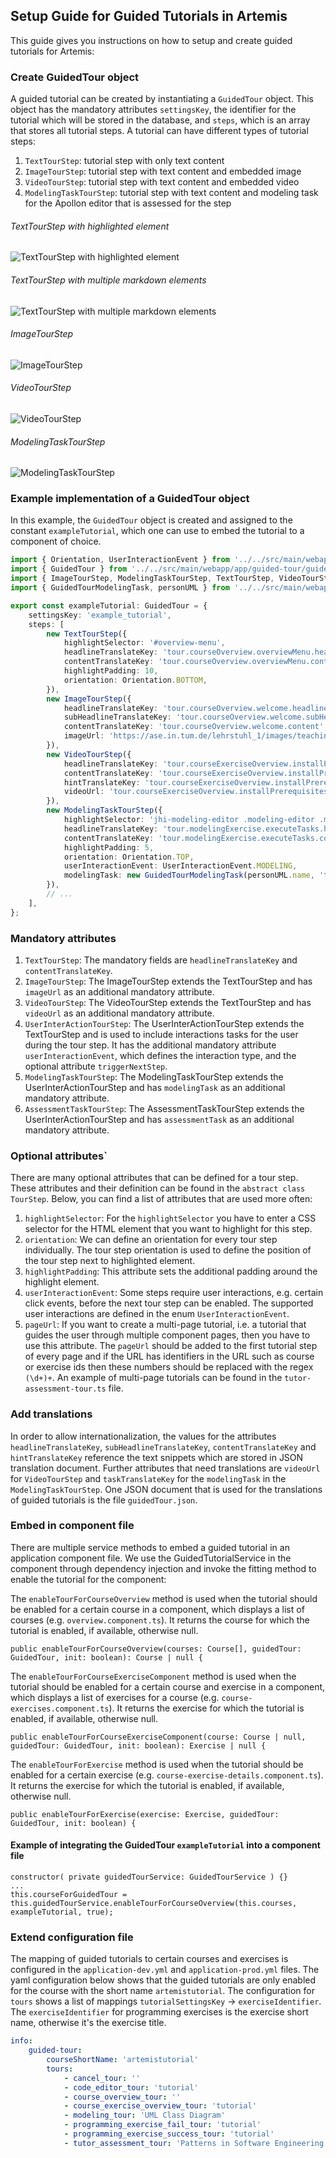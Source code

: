 ## Setup Guide for Guided Tutorials in Artemis

This guide gives you instructions on how to setup and create guided tutorials for Artemis:

### Create GuidedTour object
A guided tutorial can be created by instantiating a `GuidedTour` object.
This object has the mandatory attributes `settingsKey`, the identifier for the tutorial which will be stored in the database, and `steps`, which is an array that stores all tutorial steps.
A tutorial can have different types of tutorial steps: 
1. `TextTourStep`: tutorial step with only text content 
2. `ImageTourStep`: tutorial step with text content and embedded image
3. `VideoTourStep`: tutorial step with text content and embedded video
4. `ModelingTaskTourStep`: tutorial step with text content and modeling task for the Apollon editor that is assessed for the step

###### TextTourStep with highlighted element
![](text-tour-step.png "TextTourStep with highlighted element")
###### TextTourStep with multiple markdown elements
![](text-tour-step-2.png "TextTourStep with multiple markdown elements")
###### ImageTourStep
![](image-tour-step.png "ImageTourStep")
###### VideoTourStep
![](video-tour-step.png "VideoTourStep")
###### ModelingTaskTourStep
![](modeling-task-tour-step.png "ModelingTaskTourStep")

### Example implementation of a GuidedTour object
In this example, the `GuidedTour` object is created and assigned to the constant `exampleTutorial`, which one can use to embed the tutorial to a component of choice.

```typescript
import { Orientation, UserInteractionEvent } from '../../src/main/webapp/app/guided-tour/guided-tour.constants';
import { GuidedTour } from '../../src/main/webapp/app/guided-tour/guided-tour.model';
import { ImageTourStep, ModelingTaskTourStep, TextTourStep, VideoTourStep } from '../../src/main/webapp/app/guided-tour/guided-tour-step.model';
import { GuidedTourModelingTask, personUML } from '../../src/main/webapp/app/guided-tour/guided-tour-task.model';

export const exampleTutorial: GuidedTour = {
    settingsKey: 'example_tutorial',
    steps: [
        new TextTourStep({
            highlightSelector: '#overview-menu',
            headlineTranslateKey: 'tour.courseOverview.overviewMenu.headline',
            contentTranslateKey: 'tour.courseOverview.overviewMenu.content',
            highlightPadding: 10,
            orientation: Orientation.BOTTOM,
        }),
        new ImageTourStep({
            headlineTranslateKey: 'tour.courseOverview.welcome.headline',
            subHeadlineTranslateKey: 'tour.courseOverview.welcome.subHeadline',
            contentTranslateKey: 'tour.courseOverview.welcome.content',
            imageUrl: 'https://ase.in.tum.de/lehrstuhl_1/images/teaching/interactive/InteractiveLearning.png',
        }),
        new VideoTourStep({
            headlineTranslateKey: 'tour.courseExerciseOverview.installPrerequisites.sourceTreeSetup.headline',
            contentTranslateKey: 'tour.courseExerciseOverview.installPrerequisites.sourceTreeSetup.content',
            hintTranslateKey: 'tour.courseExerciseOverview.installPrerequisites.sourceTreeSetup.hint',
            videoUrl: 'tour.courseExerciseOverview.installPrerequisites.sourceTreeSetup.videoUrl',
        }),
        new ModelingTaskTourStep({
            highlightSelector: 'jhi-modeling-editor .modeling-editor .modeling-editor',
            headlineTranslateKey: 'tour.modelingExercise.executeTasks.headline',
            contentTranslateKey: 'tour.modelingExercise.executeTasks.content',
            highlightPadding: 5,
            orientation: Orientation.TOP,
            userInteractionEvent: UserInteractionEvent.MODELING,
            modelingTask: new GuidedTourModelingTask(personUML.name, 'tour.modelingExercise.executeTasks.personClass'),
        }),
        // ...
    ],
};
```

### Mandatory attributes
1. `TextTourStep`: The mandatory fields are `headlineTranslateKey` and `contentTranslateKey`.
2. `ImageTourStep`: The ImageTourStep extends the TextTourStep and has `imageUrl` as an additional mandatory attribute. 
3. `VideoTourStep`: The VideoTourStep extends the TextTourStep and has `videoUrl` as an additional mandatory attribute.
4. `UserInterActionTourStep`: The UserInterActionTourStep extends the TextTourStep and is used to include interactions tasks for the user during the tour step. It has the additional mandatory attribute `userInteractionEvent`, which defines the interaction type, and the optional attribute `triggerNextStep`. 
5. `ModelingTaskTourStep`: The ModelingTaskTourStep extends the UserInterActionTourStep and has `modelingTask` as an additional mandatory attribute.
6. `AssessmentTaskTourStep`: The AssessmentTaskTourStep extends the UserInterActionTourStep and has `assessmentTask` as an additional mandatory attribute.

### Optional attributes`
There are many optional attributes that can be defined for a tour step. These attributes and their definition can be found in the `abstract class TourStep`.
Below, you can find a list of attributes that are used more often:
1. `highlightSelector`: For the `highlightSelector` you have to enter a CSS selector for the HTML element that you want to highlight for this step.   
2. `orientation`: We can define an orientation for every tour step individually. The tour step orientation is used to define the position of the tour step next to highlighted element.
3. `highlightPadding`: This attribute sets the additional padding around the highlight element.
4. `userInteractionEvent`: Some steps require user interactions, e.g. certain click events, before the next tour step can be enabled. The supported user interactions are defined in the enum `UserInteractionEvent`.
5. `pageUrl`: If you want to create a multi-page tutorial, i.e. a tutorial that guides the user through multiple component pages, then you have to use this attribute. The `pageUrl` should be added to the first tutorial step of every page and if the URL has identifiers in the URL such as course or exercise ids then these numbers should be replaced with the regex `(\d+)+`. An example of multi-page tutorials can be found in the `tutor-assessment-tour.ts` file.   

### Add translations
In order to allow internationalization, the values for the attributes `headlineTranslateKey`, `subHeadlineTranslateKey`, `contentTranslateKey` and `hintTranslateKey` reference the text snippets which are stored in JSON translation document.
Further attributes that need translations are `videoUrl` for `VideoTourStep` and `taskTranslateKey` for the `modelingTask` in the `ModelingTaskTourStep`. 
One JSON document that is used for the translations of guided tutorials is the file `guidedTour.json`. 

### Embed in component file
There are multiple service methods to embed a guided tutorial in an application component file.
We use the GuidedTutorialService in the component through dependency injection and invoke the fitting method to enable the tutorial for the component:

The `enableTourForCourseOverview` method is used when the tutorial should be enabled for a certain course in a component, which displays a list of courses (e.g. `overview.component.ts`). 
It returns the course for which the tutorial is enabled, if available, otherwise null.
```
public enableTourForCourseOverview(courses: Course[], guidedTour: GuidedTour, init: boolean): Course | null {
```

The `enableTourForCourseExerciseComponent` method is used when the tutorial should be enabled for a certain course and exercise in a component, which displays a list of exercises for a course (e.g. `course-exercises.component.ts`). 
It returns the exercise for which the tutorial is enabled, if available, otherwise null.
```
public enableTourForCourseExerciseComponent(course: Course | null, guidedTour: GuidedTour, init: boolean): Exercise | null {
```

The `enableTourForExercise` method is used when the tutorial should be enabled for a certain exercise (e.g. `course-exercise-details.component.ts`). 
It returns the exercise for which the tutorial is enabled, if available, otherwise null.
```
public enableTourForExercise(exercise: Exercise, guidedTour: GuidedTour, init: boolean) {
```

#### Example of integrating the GuidedTour `exampleTutorial` into a component file
```
constructor( private guidedTourService: GuidedTourService ) {}
...
this.courseForGuidedTour = this.guidedTourService.enableTourForCourseOverview(this.courses, exampleTutorial, true);
```

### Extend configuration file
The mapping of guided tutorials to certain courses and exercises is configured in the `application-dev.yml` and `application-prod.yml` files.
The yaml configuration below shows that the guided tutorials are only enabled for the course with the short name `artemistutorial`.
The configuration for `tours` shows a list of mappings `tutorialSettingsKey` -> `exerciseIdentifier`. The `exerciseIdentifier` for programming exercises is the exercise short name, otherwise it's the exercise title.

```yaml
info:
    guided-tour:
        courseShortName: 'artemistutorial'
        tours:
            - cancel_tour: ''
            - code_editor_tour: 'tutorial'
            - course_overview_tour: ''
            - course_exercise_overview_tour: 'tutorial'
            - modeling_tour: 'UML Class Diagram'
            - programming_exercise_fail_tour: 'tutorial'
            - programming_exercise_success_tour: 'tutorial'
            - tutor_assessment_tour: 'Patterns in Software Engineering'
```

